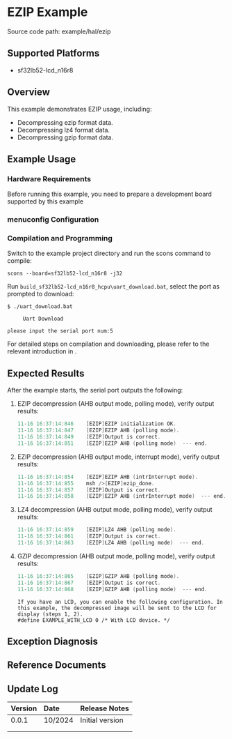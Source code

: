 # EZIP Example

Source code path: example/hal/ezip

## Supported Platforms
<!-- Which boards and chip platforms are supported -->
+ sf32lb52-lcd_n16r8

## Overview
<!-- Example introduction -->
This example demonstrates EZIP usage, including:
+ Decompressing ezip format data.
+ Decompressing lz4 format data.
+ Decompressing gzip format data.


## Example Usage
<!-- Instructions on how to use the example, such as which hardware pins to connect to observe waveforms, compilation and programming can reference related documentation.
For rt_device examples, also need to list the configuration switches used by this example, such as PWM examples using PWM1, need to enable PWM1 in the onchip menu -->

### Hardware Requirements
Before running this example, you need to prepare a development board supported by this example

### menuconfig Configuration


### Compilation and Programming
Switch to the example project directory and run the scons command to compile:
```
scons --board=sf32lb52-lcd_n16r8 -j32
```
Run `build_sf32lb52-lcd_n16r8_hcpu\uart_download.bat`, select the port as prompted to download:
```
$ ./uart_download.bat

     Uart Download

please input the serial port num:5
```
For detailed steps on compilation and downloading, please refer to the relevant introduction in [](/quickstart/get-started.md).

## Expected Results
<!-- Describe the example execution results, such as which LEDs will light up, what logs will be printed, so users can determine if the example is running normally. Results can be explained step by step combined with code -->
After the example starts, the serial port outputs the following:  
1. EZIP decompression (AHB output mode, polling mode), verify output results: 
    ```c
    11-16 16:37:14:846    [EZIP]EZIP initialization OK.
    11-16 16:37:14:847    [EZIP]EZIP AHB (polling mode).
    11-16 16:37:14:849    [EZIP]Output is correct.
    11-16 16:37:14:851    [EZIP]EZIP AHB (polling mode)  --- end.
    ```
2. EZIP decompression (AHB output mode, interrupt mode), verify output results: 
    ```c
    11-16 16:37:14:854    [EZIP]EZIP AHB (intrInterrupt mode).
    11-16 16:37:14:855    msh />[EZIP]ezip_done.
    11-16 16:37:14:857    [EZIP]Output is correct.
    11-16 16:37:14:858    [EZIP]EZIP AHB (intrInterrupt mode)  --- end.
    ```
3. LZ4 decompression (AHB output mode, polling mode), verify output results:
    ```c
    11-16 16:37:14:859    [EZIP]LZ4 AHB (polling mode).
    11-16 16:37:14:861    [EZIP]Output is correct.
    11-16 16:37:14:863    [EZIP]LZ4 AHB (polling mode)  --- end.
    ```
3. GZIP decompression (AHB output mode, polling mode), verify output results:
    ```c
    11-16 16:37:14:865    [EZIP]GZIP AHB (polling mode).
    11-16 16:37:14:867    [EZIP]Output is correct.
    11-16 16:37:14:868    [EZIP]GZIP AHB (polling mode)  --- end.
    ```
    ```{tip}
    If you have an LCD, you can enable the following configuration. In this example, the decompressed image will be sent to the LCD for display (steps 1, 2).  
    #define EXAMPLE_WITH_LCD 0 /* With LCD device. */
    ```

## Exception Diagnosis


## Reference Documents
<!-- For rt_device examples, the RT-Thread official website documentation provides more detailed descriptions. Web page links can be added here, for example, refer to RT-Thread's [RTC documentation](https://www.rt-thread.org/document/site/#/rt-thread-version/rt-thread-standard/programming-manual/device/rtc/rtc) -->

## Update Log
|Version |Date   |Release Notes |
|:---|:---|:---|
|0.0.1 |10/2024 |Initial version |
| | | |
| | | |